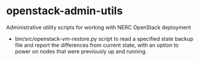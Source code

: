 # openstack-admin-utils
Administrative utility scripts for working with NERC OpenStack deployment

- bin/src/openstack-vm-restore.py script to read a specified state backup file and report the differences from current state, with an option to power on nodes that were previously up and running.
